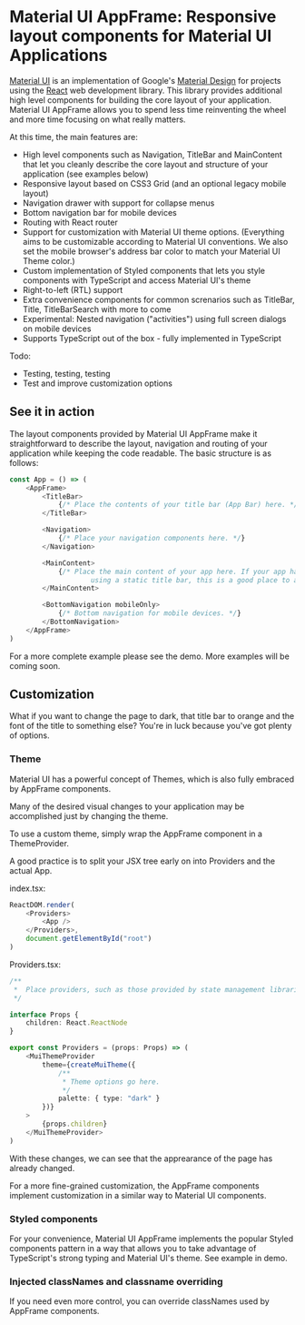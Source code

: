 # Material UI AppFrame: Responsive layout components for Material UI Applications

[Material UI](https://material-ui.com/) is an implementation of Google's [Material Design](https://material.io/) for projects using the [React](https://reactjs.org/) web development library. This library provides additional high level components for building the core layout of your application. Material UI AppFrame allows you to spend less time reinventing the wheel and more time focusing on what really matters.

At this time, the main features are:

- High level components such as Navigation, TitleBar and MainContent that let you cleanly describe the core layout and structure of your application (see examples below)
- Responsive layout based on CSS3 Grid (and an optional legacy mobile layout)
- Navigation drawer with support for collapse menus
- Bottom navigation bar for mobile devices
- Routing with React router
- Support for customization with Material UI theme options. (Everything aims to be customizable according to Material UI conventions. We also set the mobile browser's address bar color to match your Material UI Theme color.)
- Custom implementation of Styled components that lets you style components with TypeScript and access Material UI's theme
- Right-to-left (RTL) support
- Extra convenience components for common screnarios such as TitleBar, Title, TitleBarSearch with more to come
- Experimental: Nested navigation ("activities") using full screen dialogs on mobile devices
- Supports TypeScript out of the box - fully implemented in TypeScript

Todo:

- Testing, testing, testing
- Test and improve customization options

## See it in action

The layout components provided by Material UI AppFrame make it straightforward to describe the layout, navigation and routing of your application while keeping the code readable. The basic structure is as follows:

```typescript
const App = () => (
    <AppFrame>
        <TitleBar>
            {/* Place the contents of your title bar (App Bar) here. */}
        </TitleBar>

        <Navigation>
            {/* Place your navigation components here. */}
        </Navigation>

        <MainContent>
            {/* Place the main content of your app here. If your app has multiple views and you're
                    using a static title bar, this is a good place to add routes to different views. */}
        </MainContent>

        <BottomNavigation mobileOnly>
            {/* Bottom navigation for mobile devices. */}
        </BottomNavigation>
    </AppFrame>
)
```

For a more complete example please see the demo. More examples will be coming soon.

## Customization

What if you want to change the page to dark, that title bar to orange and the font of the title to something else? You're in luck because you've got plenty of options.

### Theme

Material UI has a powerful concept of Themes, which is also fully embraced by AppFrame components. 

Many of the desired visual changes to your application may be accomplished just by changing the theme.

To use a custom theme, simply wrap the AppFrame component in a ThemeProvider.

A good practice is to split your JSX tree early on into Providers and the actual App.

index.tsx:
```typescript
ReactDOM.render(
	<Providers>
		<App />
	</Providers>,
	document.getElementById("root")
)
```

Providers.tsx:
```typescript
/**
 *  Place providers, such as those provided by state management libraries here.
 */

interface Props {
	children: React.ReactNode
}

export const Providers = (props: Props) => (
	<MuiThemeProvider
		theme={createMuiTheme({
            /**
             * Theme options go here.
             */
			palette: { type: "dark" }
		})}
	>
		{props.children}
	</MuiThemeProvider>
)
```

With these changes, we can see that the apprearance of the page has already changed.

For a more fine-grained customization, the AppFrame components implement customization in a similar way to Material UI components.

### Styled components

For your convenience, Material UI AppFrame implements the popular Styled components pattern in a way that allows you to 
take advantage of TypeScript's strong typing and Material UI's theme. See example in demo.

### Injected classNames and classname overriding

If you need even more control, you can override classNames used by AppFrame components.
